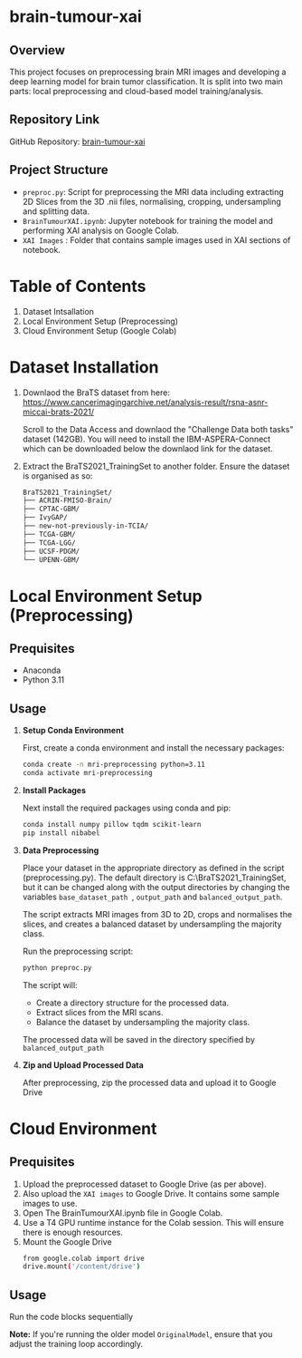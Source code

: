 # brain-tumour-xai

## Overview
This project focuses on preprocessing brain MRI images and developing a deep learning model for brain tumor classification. It is split into two main parts: local preprocessing and cloud-based model training/analysis.

## Repository Link
GitHub Repository: [brain-tumour-xai](https://github.com/pmcgon/brain-tumour-xai)

## Project Structure

- `preproc.py`: Script for preprocessing the MRI data including extracting 2D Slices from the 3D .nii files, normalising, cropping, undersampling and splitting data.
- `BrainTumourXAI.ipynb`: Jupyter notebook for training the model and performing XAI analysis on Google Colab.
- `XAI Images` : Folder that contains sample images used in XAI sections of notebook. 


# Table of Contents

1. Dataset Intsallation
2. Local Environment Setup (Preprocessing)
3. Cloud Environment Setup (Google Colab)

# Dataset Installation
1. Downlaod the BraTS dataset from here: https://www.cancerimagingarchive.net/analysis-result/rsna-asnr-miccai-brats-2021/

   Scroll to the Data Access and downlaod the "Challenge Data both tasks" dataset (142GB). You will need to install the IBM-ASPERA-Connect which can be downloaded below the downlaod link for the dataset.
2. Extract the BraTS2021_TrainingSet to another folder. Ensure the dataset is organised as so:
   ````bash
   BraTS2021_TrainingSet/
   ├── ACRIN-FMISO-Brain/
   ├── CPTAC-GBM/
   ├── IvyGAP/
   ├── new-not-previously-in-TCIA/
   ├── TCGA-GBM/
   ├── TCGA-LGG/
   ├── UCSF-PDGM/
   └── UPENN-GBM/

# Local Environment Setup (Preprocessing)

## Prequisites

- Anaconda
- Python 3.11

## Usage

1. **Setup Conda Environment**

   First, create a conda environment and install the necessary packages:

   ```bash
   conda create -n mri-preprocessing python=3.11
   conda activate mri-preprocessing
   ```
  
2. **Install Packages**

    Next install the required packages using conda and pip:
   ```bash
   conda install numpy pillow tqdm scikit-learn
   pip install nibabel

3. **Data Preprocessing**

   Place your dataset in the appropriate directory as defined in the script (preprocessing.py). The default directory is C:\BraTS2021_TrainingSet, but it can be changed along with the output directories by changing the variables `base_dataset_path `, `output_path` and `balanced_output_path`.

   The script extracts MRI images from 3D to 2D, crops and normalises the slices, and creates a balanced dataset by undersampling the majority class.
    
    Run the preprocessing script:
    ```bash
    python preproc.py
    ```
    The script will:
    
    - Create a directory structure for the processed data.
    - Extract slices from the MRI scans.
    - Balance the dataset by undersampling the majority class.

    The processed data will be saved in the directory specified by `balanced_output_path`

5. **Zip and Upload Processed Data**

   After preprocessing, zip the processed data and upload it to Google Drive

# Cloud Environment

## Prequisites

1. Upload the preprocessed dataset to Google Drive (as per above).
2. Also upload the `XAI images` to Google Drive. It contains some sample images to use.
3. Open The BrainTumourXAI.ipynb file in Google Colab.
4. Use a T4 GPU runtime instance for the Colab session. This will ensure there is enough resources.
5. Mount the Google Drive
   ```bash
   from google.colab import drive
   drive.mount('/content/drive')
   ```
## Usage
Run the code blocks sequentially

**Note:** If you're running the older model `OriginalModel`, ensure that you adjust the training loop accordingly.



    
